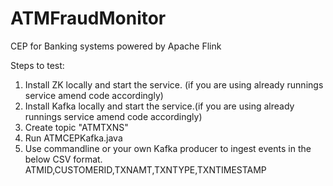 # ATMFraudMonitor
CEP for Banking systems powered by Apache Flink

Steps to test:

1. Install ZK locally and start the service. (if you are using already runnings service amend code accordingly)
2. Install Kafka locally and start the service.(if you are using already runnings service amend code accordingly)
3. Create topic "ATMTXNS"
4. Run ATMCEPKafka.java 
5. Use commandline or your own Kafka producer to ingest events in the below CSV format.
ATMID,CUSTOMERID,TXNAMT,TXNTYPE,TXNTIMESTAMP
